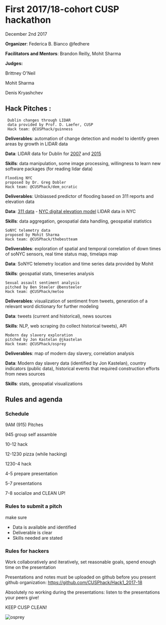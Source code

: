 
# First 2017/18-cohort  CUSP hackathon

December 2nd 2017

**Organizer**: Federica B. Bianco @fedhere

**Facilitators and Mentors**: Brandon Reilly, Mohit Sharma

**Judges:**

Brittney O'Neil

Mohit Sharma

Denis Kryashchev


## Hack Pitches :

	 Dublin changes through LIDAR
	 data provided by Prof. D. Laefer, CUSP 
	 Hack team: @CUSPhack/guinness 
	
**Deliverables**: automation of change detection and model to identify green areas by growth in LIDAR data

**Data**: LIDAR data for Dublin for [2007](https://digital.ucd.ie/view/ucdlib:30462) and [2015](https://geo.nyu.edu/catalog/nyu_2451_38684)

**Skills**: data manipulation, some image processing, willingness to learn new software packages (for reading lidar data)




	Flooding NYC 
	proposed by Dr. Greg Dobler 
	Hack team: @CUSPhack/dem_ocratic 

**Deliverables**: Unbiassed predictor of flooding based on 311 reports and elevation data

**Data**: [311 data](https://www.newyorkcares.org/bethesomeone?gclid=CjwKCAiA3o7RBRBfEiwAZMtSCWljoeSWHa_9BUUJRHk92n_Acff-65MrMbjh-7FJc4SJHLlccS8d9RoCBjgQAvD_BwE) - [NYC digital elevation model](https://data.cityofnewyork.us/City-Government/1-foot-Digital-Elevation-Model-DEM-/dpc8-z3jc) LIDAR data in NYC 

**Skills**: data aggregation, geospatial data handling, geospatial statistics



	SoNYC telemetry data 
	proposed by Mohit Sharma 
	Hack team: @CUSPhack/thebestteam
	
**Deliverables**: exploration of spatial and temporal correlation of down times of soNYC sensors, real time status map, timelaps map

**Data**: SoNYC telemetry location and time series data provided by Mohit

**Skills**: geospatial stats, timeseries analysis


	Sexual assault sentiment analysis 
	pitched by Ben Steeler @bensteeler 
	Hack team: @CUSPhack/metoo  

**Deliverables**: visualization of sentiment from tweets, generation of a relevant word dictionary for further modeling

**Data**: tweets (current and historical), news sources

**Skills**: NLP, web scraping (to collect historical tweets), API

	Modern day slavery exploration
	pitched by Jon Kastelan @jkastelan 
	Hack team: @CUSPhack/osprey  

**Deliverables**: map of modern day slavery, correlation analysis 

**Data**: Modern day slavery data (identified by Jon Kastelan), country indicators (public data), historical events that required construction efforts from news sources

**Skills**: stats, geospatial visualizations

	
## Rules and agenda

### Schedule

9AM (915) Pitches

945 group self assamble

10-12 hack

12-1230 pizza (while hacking)

1230-4 hack

4-5 prepare presentation

5-7 presentations

7-8 socialize and CLEAN UP!

### Rules to submit a pitch
make sure
- Data is available and identified
- Deliverable is clear
- Skills needed are stated


### Rules for hackers

Work collaboratively and iteratively, set reasonable goals, spend enough time on the presentation

Presentations and notes must be uploaded on github before you present github organization:  https://github.com/CUSPhack/Hack1_2017-18

Absolutely no working during the presentations: listen to the presentations your peers give!

KEEP CUSP CLEAN! 

![![osprey](osprey/mdslavery.png)](https://github.com/CUSPhack/Hack1_2017-18/tree/master/osprey)
